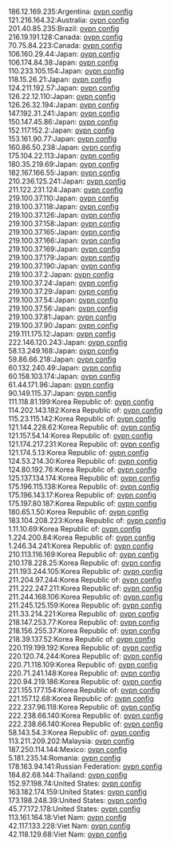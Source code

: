 186.12.169.235:Argentina: [ovpn config](vpn/186_12_169_235.ovpn)  
121.216.164.32:Australia: [ovpn config](vpn/121_216_164_32.ovpn)  
201.40.85.235:Brazil: [ovpn config](vpn/201_40_85_235.ovpn)  
216.19.191.128:Canada: [ovpn config](vpn/216_19_191_128.ovpn)  
70.75.84.223:Canada: [ovpn config](vpn/70_75_84_223.ovpn)  
106.160.29.44:Japan: [ovpn config](vpn/106_160_29_44.ovpn)  
106.174.84.38:Japan: [ovpn config](vpn/106_174_84_38.ovpn)  
110.233.105.154:Japan: [ovpn config](vpn/110_233_105_154.ovpn)  
118.15.26.21:Japan: [ovpn config](vpn/118_15_26_21.ovpn)  
124.211.192.57:Japan: [ovpn config](vpn/124_211_192_57.ovpn)  
126.22.12.110:Japan: [ovpn config](vpn/126_22_12_110.ovpn)  
126.26.32.194:Japan: [ovpn config](vpn/126_26_32_194.ovpn)  
147.192.31.241:Japan: [ovpn config](vpn/147_192_31_241.ovpn)  
150.147.45.86:Japan: [ovpn config](vpn/150_147_45_86.ovpn)  
152.117.152.2:Japan: [ovpn config](vpn/152_117_152_2.ovpn)  
153.161.90.77:Japan: [ovpn config](vpn/153_161_90_77.ovpn)  
160.86.50.238:Japan: [ovpn config](vpn/160_86_50_238.ovpn)  
175.104.22.113:Japan: [ovpn config](vpn/175_104_22_113.ovpn)  
180.35.219.69:Japan: [ovpn config](vpn/180_35_219_69.ovpn)  
182.167.166.55:Japan: [ovpn config](vpn/182_167_166_55.ovpn)  
210.236.125.241:Japan: [ovpn config](vpn/210_236_125_241.ovpn)  
211.122.231.124:Japan: [ovpn config](vpn/211_122_231_124.ovpn)  
219.100.37.110:Japan: [ovpn config](vpn/219_100_37_110.ovpn)  
219.100.37.118:Japan: [ovpn config](vpn/219_100_37_118.ovpn)  
219.100.37.126:Japan: [ovpn config](vpn/219_100_37_126.ovpn)  
219.100.37.158:Japan: [ovpn config](vpn/219_100_37_158.ovpn)  
219.100.37.165:Japan: [ovpn config](vpn/219_100_37_165.ovpn)  
219.100.37.166:Japan: [ovpn config](vpn/219_100_37_166.ovpn)  
219.100.37.169:Japan: [ovpn config](vpn/219_100_37_169.ovpn)  
219.100.37.179:Japan: [ovpn config](vpn/219_100_37_179.ovpn)  
219.100.37.190:Japan: [ovpn config](vpn/219_100_37_190.ovpn)  
219.100.37.2:Japan: [ovpn config](vpn/219_100_37_2.ovpn)  
219.100.37.24:Japan: [ovpn config](vpn/219_100_37_24.ovpn)  
219.100.37.29:Japan: [ovpn config](vpn/219_100_37_29.ovpn)  
219.100.37.54:Japan: [ovpn config](vpn/219_100_37_54.ovpn)  
219.100.37.56:Japan: [ovpn config](vpn/219_100_37_56.ovpn)  
219.100.37.81:Japan: [ovpn config](vpn/219_100_37_81.ovpn)  
219.100.37.90:Japan: [ovpn config](vpn/219_100_37_90.ovpn)  
219.111.175.12:Japan: [ovpn config](vpn/219_111_175_12.ovpn)  
222.146.120.243:Japan: [ovpn config](vpn/222_146_120_243.ovpn)  
58.13.249.168:Japan: [ovpn config](vpn/58_13_249_168.ovpn)  
59.86.66.218:Japan: [ovpn config](vpn/59_86_66_218.ovpn)  
60.132.240.49:Japan: [ovpn config](vpn/60_132_240_49.ovpn)  
60.158.103.174:Japan: [ovpn config](vpn/60_158_103_174.ovpn)  
61.44.171.96:Japan: [ovpn config](vpn/61_44_171_96.ovpn)  
90.149.115.37:Japan: [ovpn config](vpn/90_149_115_37.ovpn)  
111.118.81.199:Korea Republic of: [ovpn config](vpn/111_118_81_199.ovpn)  
114.202.143.182:Korea Republic of: [ovpn config](vpn/114_202_143_182.ovpn)  
115.23.115.142:Korea Republic of: [ovpn config](vpn/115_23_115_142.ovpn)  
121.144.228.62:Korea Republic of: [ovpn config](vpn/121_144_228_62.ovpn)  
121.157.54.14:Korea Republic of: [ovpn config](vpn/121_157_54_14.ovpn)  
121.174.217.231:Korea Republic of: [ovpn config](vpn/121_174_217_231.ovpn)  
121.174.5.13:Korea Republic of: [ovpn config](vpn/121_174_5_13.ovpn)  
124.53.214.30:Korea Republic of: [ovpn config](vpn/124_53_214_30.ovpn)  
124.80.192.76:Korea Republic of: [ovpn config](vpn/124_80_192_76.ovpn)  
125.137.134.174:Korea Republic of: [ovpn config](vpn/125_137_134_174.ovpn)  
175.196.115.138:Korea Republic of: [ovpn config](vpn/175_196_115_138.ovpn)  
175.196.143.17:Korea Republic of: [ovpn config](vpn/175_196_143_17.ovpn)  
175.197.80.187:Korea Republic of: [ovpn config](vpn/175_197_80_187.ovpn)  
180.65.1.50:Korea Republic of: [ovpn config](vpn/180_65_1_50.ovpn)  
183.104.208.223:Korea Republic of: [ovpn config](vpn/183_104_208_223.ovpn)  
1.11.10.69:Korea Republic of: [ovpn config](vpn/1_11_10_69.ovpn)  
1.224.200.84:Korea Republic of: [ovpn config](vpn/1_224_200_84.ovpn)  
1.246.34.241:Korea Republic of: [ovpn config](vpn/1_246_34_241.ovpn)  
210.113.116.169:Korea Republic of: [ovpn config](vpn/210_113_116_169.ovpn)  
210.178.228.25:Korea Republic of: [ovpn config](vpn/210_178_228_25.ovpn)  
211.193.244.105:Korea Republic of: [ovpn config](vpn/211_193_244_105.ovpn)  
211.204.97.244:Korea Republic of: [ovpn config](vpn/211_204_97_244.ovpn)  
211.222.247.211:Korea Republic of: [ovpn config](vpn/211_222_247_211.ovpn)  
211.244.168.106:Korea Republic of: [ovpn config](vpn/211_244_168_106.ovpn)  
211.245.125.159:Korea Republic of: [ovpn config](vpn/211_245_125_159.ovpn)  
211.33.214.221:Korea Republic of: [ovpn config](vpn/211_33_214_221.ovpn)  
218.147.253.77:Korea Republic of: [ovpn config](vpn/218_147_253_77.ovpn)  
218.156.255.37:Korea Republic of: [ovpn config](vpn/218_156_255_37.ovpn)  
218.39.137.52:Korea Republic of: [ovpn config](vpn/218_39_137_52.ovpn)  
220.119.199.192:Korea Republic of: [ovpn config](vpn/220_119_199_192.ovpn)  
220.120.74.244:Korea Republic of: [ovpn config](vpn/220_120_74_244.ovpn)  
220.71.118.109:Korea Republic of: [ovpn config](vpn/220_71_118_109.ovpn)  
220.71.241.148:Korea Republic of: [ovpn config](vpn/220_71_241_148.ovpn)  
220.94.219.186:Korea Republic of: [ovpn config](vpn/220_94_219_186.ovpn)  
221.155.177.154:Korea Republic of: [ovpn config](vpn/221_155_177_154.ovpn)  
221.157.12.68:Korea Republic of: [ovpn config](vpn/221_157_12_68.ovpn)  
222.237.96.118:Korea Republic of: [ovpn config](vpn/222_237_96_118.ovpn)  
222.238.66.140:Korea Republic of: [ovpn config](vpn/222_238_66_140.ovpn)  
222.238.66.140:Korea Republic of: [ovpn config](vpn/222_238_66_140.ovpn)  
58.143.54.3:Korea Republic of: [ovpn config](vpn/58_143_54_3.ovpn)  
113.211.209.202:Malaysia: [ovpn config](vpn/113_211_209_202.ovpn)  
187.250.114.144:Mexico: [ovpn config](vpn/187_250_114_144.ovpn)  
5.181.235.14:Romania: [ovpn config](vpn/5_181_235_14.ovpn)  
178.163.94.141:Russian Federation: [ovpn config](vpn/178_163_94_141.ovpn)  
184.82.68.144:Thailand: [ovpn config](vpn/184_82_68_144.ovpn)  
152.97.198.74:United States: [ovpn config](vpn/152_97_198_74.ovpn)  
163.182.174.159:United States: [ovpn config](vpn/163_182_174_159.ovpn)  
173.198.248.39:United States: [ovpn config](vpn/173_198_248_39.ovpn)  
45.77.172.178:United States: [ovpn config](vpn/45_77_172_178.ovpn)  
113.161.164.18:Viet Nam: [ovpn config](vpn/113_161_164_18.ovpn)  
42.117.133.228:Viet Nam: [ovpn config](vpn/42_117_133_228.ovpn)  
42.118.129.68:Viet Nam: [ovpn config](vpn/42_118_129_68.ovpn)  
